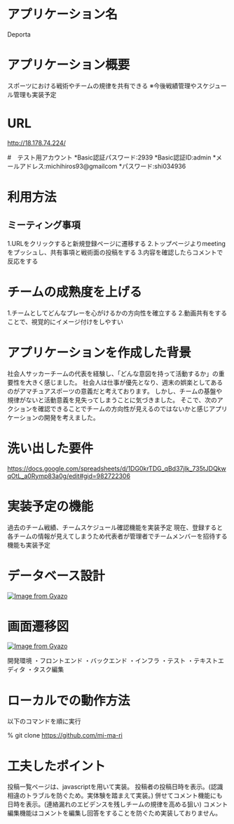 # アプリケーション名
Deporta

# アプリケーション概要
スポーツにおける戦術やチームの規律を共有できる
※今後戦績管理やスケジュール管理も実装予定

# URL
http://18.178.74.224/

#　テスト用アカウント
*Basic認証パスワード:2939
*Basic認証ID:admin
*メールアドレス:michihiros93@gmailcom
*パスワード:shi034936

# 利用方法
## ミーティング事項
1.URLをクリックすると新規登録ページに遷移する
2.トップページよりmeetingをプッシュし、共有事項と戦術面の投稿をする
3.内容を確認したらコメントで反応をする

# チームの成熟度を上げる
1.チームとしてどんなプレーを心がけるかの方向性を確立する
2.動画共有をすることで、視覚的にイメージ付けをしやすい

# アプリケーションを作成した背景
社会人サッカーチームの代表を経験し、「どんな意図を持って活動するか」の重要性を大きく感じました。
社会人は仕事が優先となり、週末の娯楽としてあるのがアマチュアスポーツの意義だと考えております。
しかし、チームの基盤や規律がないと活動意義を見失ってしまうことに気づきました。
そこで、次のアクションを確認できることでチームの方向性が見えるのではないかと感じアプリケーションの開発を考えました。

# 洗い出した要件
https://docs.google.com/spreadsheets/d/1DG0krTDG_qBd37jlk_735tJDQkwqOtL_a0Rymp83a0g/edit#gid=982722306

# 実装予定の機能
過去のチーム戦績、チームスケジュール確認機能を実装予定
現在、登録すると各チームの情報が見えてしまうため代表者が管理者でチームメンバーを招待する機能も実装予定

# データベース設計
[![Image from Gyazo](https://i.gyazo.com/57961792d546743e8b86ae84a9b9b859.png)](https://gyazo.com/57961792d546743e8b86ae84a9b9b859)

# 画面遷移図
[![Image from Gyazo](https://i.gyazo.com/272327abf086be30fda18b81bce4c303.png)](https://gyazo.com/272327abf086be30fda18b81bce4c303)

開発環境
・フロントエンド
・バックエンド
・インフラ
・テスト
・テキストエディタ
・タスク編集

# ローカルでの動作方法
以下のコマンドを順に実行

% git clone https://github.com/mi-ma-ri

# 工夫したポイント
投稿一覧ページは、javascriptを用いて実装。
投稿者の投稿日時を表示。(認識相違のトラブルを防ぐため。実体験を踏まえて実装。)
併せてコメント機能にも日時を表示。(連絡漏れのエビデンスを残しチームの規律を高める狙い)
コメント編集機能はコメントを編集し回答をすることを防ぐため実装しておりません。


